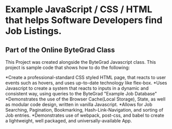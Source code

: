 # Example JavaScript / CSS / HTML that helps Software Developers find Job Listings.

## Part of the Online ByteGrad Class

This Project was created alongside the ByteGrad Javascript class. This project is sample code that shows how to do the following:

*Create a professional-standard CSS styled HTML page, that reacts to user events such as hovers, and uses up-to-date technology like flex-box.
*Uses Javascript to create a system that reacts to inputs in a dynamic and consistent way, using queries to the ByteGrad "Example Job Database"
*Demonstrates the use of the Browser Cache(Local Storage), State, as well as modular code design, written in vanilla Javascript.
*Allows for Job Searching, Pagination, Bookmarking, Hash-Link-Navigation, and sorting of Job entries.
*Demonstrates use of webpack, post-css, and babel to create a lightweight, well packaged, and universally-available  App.
